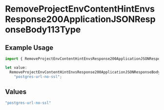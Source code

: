 # RemoveProjectEnvContentHintEnvsResponse200ApplicationJSONResponseBody113Type

## Example Usage

```typescript
import { RemoveProjectEnvContentHintEnvsResponse200ApplicationJSONResponseBody113Type } from "@vercel/sdk/models/operations/removeprojectenv.js";

let value:
  RemoveProjectEnvContentHintEnvsResponse200ApplicationJSONResponseBody113Type =
    "postgres-url-no-ssl";
```

## Values

```typescript
"postgres-url-no-ssl"
```